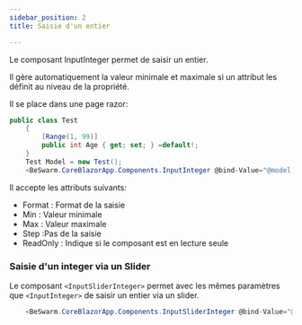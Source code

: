 ```yaml
---
sidebar_position: 2
title: Saisie d'un entier

---
```



Le composant InputInteger permet de saisir un entier.
 
Il gère automatiquement la valeur minimale et maximale si un attribut les définit au niveau de la propriété.

Il se place dans une page razor:
```csharp 
public class Test
	{
		[Range(1, 99)]
		public int Age { get; set; } =default!;
	}
	Test Model = new Test();
 	<BeSwarm.CoreBlazorApp.Components.InputInteger @bind-Value="@model.Age" Label="Age" ValidateProperty="@(()=>model.Age)" />

```
Il accepte les attributs suivants:
* Format	: Format de la saisie
* Min		: Valeur minimale
* Max		: Valeur maximale
* Step      :Pas de la saisie
* ReadOnly  : Indique si le composant est en lecture seule


### Saisie d'un integer via un Slider
Le composant `<InputSliderInteger>` permet avec les mêmes paramètres que `<InputInteger>` de saisir un entier via un slider.

```csharp
	<BeSwarm.CoreBlazorApp.Components.InputSliderInteger @bind-Value="@model.Age" Label="Age" ValidateProperty="@(()=>model.Age)" ValidateStrict="true" />
```
